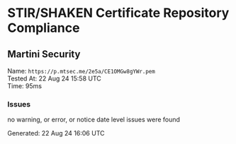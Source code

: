 # STIR/SHAKEN Certificate Repository Compliance

## Martini Security

Name: `https://p.mtsec.me/2e5a/CE1OMGw8gYWr.pem`\
Tested At: 22 Aug 24 15:58 UTC\
Time: 95ms

### Issues

no warning, or error, or notice date level issues were found

Generated: 22 Aug 24 16:06 UTC